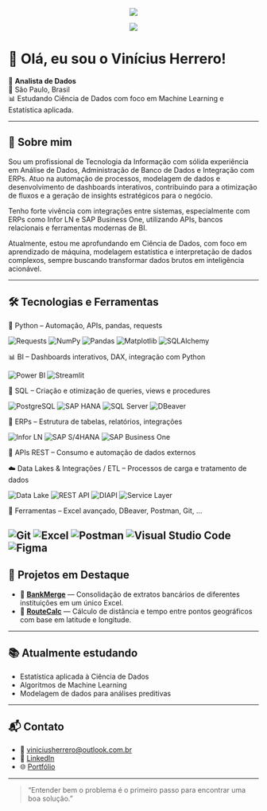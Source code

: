 <!-- Banner topo -->
<p align="center">
  <img src="https://capsule-render.vercel.app/api?type=waving&color=0:0A66C2,100:0072b1&height=200&section=header&text=Vinícius%20Herrero&fontSize=40&fontColor=ffffff" />
</p>

<p align="center">
  <img src="https://readme-typing-svg.herokuapp.com?font=Fira+Code&weight=500&size=22&pause=1000&center=true&vCenter=true&width=435&lines=Analista+de+Dados;Especialista+em+Automação;Power+BI+%7C+Python+%7C+Infor+LN;Transformando+dados+em+decisões" />
</p>

# 👋 Olá, eu sou o Vinícius Herrero!

🎯 **Analista de Dados**  
📍 São Paulo, Brasil  
📊 Estudando Ciência de Dados com foco em Machine Learning e Estatística aplicada.

---

## 🧠 Sobre mim

Sou um profissional de Tecnologia da Informação com sólida experiência em Análise de Dados, Administração de Banco de Dados e Integração com ERPs. Atuo na automação de processos, modelagem de dados e desenvolvimento de dashboards interativos, contribuindo para a otimização de fluxos e a geração de insights estratégicos para o negócio.

Tenho forte vivência com integrações entre sistemas, especialmente com ERPs como Infor LN e SAP Business One, utilizando APIs, bancos relacionais e ferramentas modernas de BI.

Atualmente, estou me aprofundando em Ciência de Dados, com foco em aprendizado de máquina, modelagem estatística e interpretação de dados complexos, sempre buscando transformar dados brutos em inteligência acionável.

---

## 🛠️ Tecnologias e Ferramentas






🐍 Python – Automação, APIs, pandas, requests

![Requests](https://img.shields.io/badge/-Requests-2D5D89?style=for-the-badge&logo=python&logoColor=white)
![NumPy](https://img.shields.io/badge/-NumPy-013243?style=for-the-badge&logo=numpy&logoColor=white)
![Pandas](https://img.shields.io/badge/-Pandas-150458?style=for-the-badge&logo=pandas&logoColor=white)
![Matplotlib](https://img.shields.io/badge/-Matplotlib-11557C?style=for-the-badge&logo=plotly&logoColor=white)
![SQLAlchemy](https://img.shields.io/badge/-SQLAlchemy-FF6C37?style=for-the-badge&logo=python&logoColor=white)

📊 BI – Dashboards interativos, DAX, integração com Python

![Power BI](https://img.shields.io/badge/-Power%20BI-F2C811?style=for-the-badge&logo=powerbi&logoColor=black)
![Streamlit](https://img.shields.io/badge/-Streamlit-FF4B4B?style=for-the-badge&logo=streamlit&logoColor=white)

🧠 SQL – Criação e otimização de queries, views e procedures

![PostgreSQL](https://img.shields.io/badge/-PostgreSQL-336791?style=for-the-badge&logo=postgresql&logoColor=white)
![SAP HANA](https://img.shields.io/badge/-SAP%20HANA-0FAAFF?style=for-the-badge&logo=sap&logoColor=white)
![SQL Server](https://img.shields.io/badge/-SQL%20Server-CC2927?style=for-the-badge&logo=microsoftsqlserver&logoColor=white)
![DBeaver](https://img.shields.io/badge/-DBeaver-372923?style=for-the-badge&logo=dbeaver&logoColor=white)

🏢 ERPs – Estrutura de tabelas, relatórios, integrações

![Infor LN](https://img.shields.io/badge/-Infor%20LN-004880?style=for-the-badge&logo=ibm&logoColor=white)
![SAP S/4HANA](https://img.shields.io/badge/-SAP%20S%2F4HANA-0FAAFF?style=for-the-badge&logo=sap&logoColor=white)
![SAP Business One](https://img.shields.io/badge/-SAP%20Business%20One-000000?style=for-the-badge&logo=sap&logoColor=white)

🔁 APIs REST – Consumo e automação de dados externos



☁️ Data Lakes & Integrações / ETL – Processos de carga e tratamento de dados

![Data Lake](https://img.shields.io/badge/-Data%20Lake-1F6FEB?style=for-the-badge&logo=azuredevops&logoColor=white)
![REST API](https://img.shields.io/badge/-REST%20API-FF6C37?style=for-the-badge&logo=postman&logoColor=white)
![DIAPI](https://img.shields.io/badge/-SAP%20DIAPI-000000?style=for-the-badge&logo=sap&logoColor=white)
![Service Layer](https://img.shields.io/badge/-SAP%20Service%20Layer-3C3C3C?style=for-the-badge&logo=powerbi&logoColor=yellow)

🧰 Ferramentas – Excel avançado, DBeaver, Postman, Git, ...

![Git](https://img.shields.io/badge/-Git-F05032?style=for-the-badge&logo=git&logoColor=white)
![Excel](https://img.shields.io/badge/-Excel-217346?style=for-the-badge&logo=microsoftexcel&logoColor=white)
![Postman](https://img.shields.io/badge/-Postman-FF6C37?style=for-the-badge&logo=postman&logoColor=white)
![Visual Studio Code](https://img.shields.io/badge/-VS%20Code-007ACC?style=for-the-badge&logo=visual-studio-code&logoColor=white)
![Figma](https://img.shields.io/badge/-Figma-F24E1E?style=for-the-badge&logo=figma&logoColor=white)
---

## 🚀 Projetos em Destaque

- 📌 **[BankMerge](https://github.com/Vinicius-Herrero/BankMerge)** — Consolidação de extratos bancários de diferentes instituições em um único Excel.
- 📌 **[RouteCalc](https://github.com/Vinicius-Herrero/RouteCalc)** — Cálculo de distância e tempo entre pontos geográficos com base em latitude e longitude.

---

## 📚 Atualmente estudando

- Estatística aplicada à Ciência de Dados  
- Algoritmos de Machine Learning  
- Modelagem de dados para análises preditivas  

---

## 📬 Contato

- 📧 viniciusherrero@outlook.com.br
- 💼 [LinkedIn](https://www.linkedin.com/in/vinicius-herrero/)  
- 🌐 [Portfólio](https://vinicius-herrero.github.io/Portifolio/Projetos/Vin%C3%ADcius%20Herrero.html#)


---

> “Entender bem o problema é o primeiro passo para encontrar uma boa solução.”  
